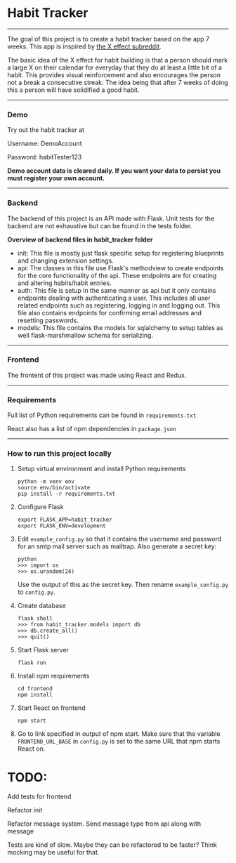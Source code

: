 



# Habit Tracker

---

The goal of this project is to create a habit tracker based on the app 7 weeks. This app is inspired by [the X effect subreddit](https://www.reddit.com/r/theXeffect/).



The basic idea of the X effect for habit building is that a person should mark a large X on their calendar for everyday that they do at least a little bit of a habit. This provides visual reinforcement and also encourages the person not a break a consecutive streak. The idea being that after 7 weeks of doing this a person will have solidified a good habit.

---

 ### Demo

Try out the habit tracker at

Username: DemoAccount

Password: habitTester123

**Demo account data is cleared daily. If you want your data to persist you must register your own account.**

---

### Backend

The backend of this project is an API made with Flask. Unit tests for the backend are not exhaustive but can be found in the tests folder.

**Overview of backend files in habit_tracker folder**

* init: This file is mostly just flask specific setup for registering blueprints and changing extension settings.
* api: The classes in this file use Flask's methodview to create endpoints for the core functionality of the api. These endpoints are for creating and altering habits/habit entries.
* auth: This file is setup in the same manner as api but it only contains endpoints dealing with authenticating a user. This includes all user related endpoints such as registering, logging in and logging out. This file also contains endpoints for confirming email addresses and resetting passwords.
* models: This file contains the models for sqlalchemy to setup tables as well flask-marshmallow schema for serializing. 


---

### Frontend

The frontent of this project was made using React and Redux.

---

### Requirements

Full list of Python requirements can be found in ```requirements.txt```

React also has a list of npm dependencies in ```package.json```

---

### How to run this project locally

1. Setup virtual environment and install Python requirements

   ```
   python -m venv env
   source env/bin/activate
   pip install -r requirements.txt
   ```

2. Configure Flask

   ```
   export FLASK_APP=habit_tracker
   export FLASK_ENV=development
   ```

3. Edit ```example_config.py``` so that it contains the username and password for an smtp mail server such as mailtrap. Also generate a secret key:

   ```
   python
   >>> import os
   >>> os.urandom(24)
   ```

   Use the output of this as the secret key. Then rename ```example_config.py``` to ```config.py```.

4. Create database

   ```
   flask shell
   >>> from habit_tracker.models import db
   >>> db.create_all()
   >>> quit()
   ```

4. Start Flask server

   ```
   flask run
   ```

5. Install npm requirements

   ```
   cd frontend
   npm install
   ```

6. Start React on frontend

   ```
   npm start
   ```

7. Go to link specified in output of npm start. Make sure that the variable ```FRONTEND_URL_BASE``` in ```config.py``` is set to the same URL that npm starts React on.

# TODO:

  

Add tests for frontend

  

Refactor init

  

Refactor message system. Send message type from api along with message

  

Tests are kind of slow. Maybe they can be refactored to be faster? Think mocking may be useful for that.